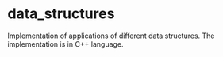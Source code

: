 # data_structures
Implementation of applications of different data structures. The implementation is in C++ language.
